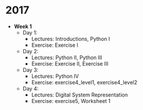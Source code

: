 # 2017

- **Week 1**
   - Day 1:
     - Lectures: Introductions, Python I
     - Exercise: Exercise I 
   - Day 2:
     - Lectures: Python II, Python III
     - Exercise: Exercise II, Exercise III 
   - Day 3:
     - Lectures: Python IV
     - Exercise: exercise4_level1, exercise4_level2
   - Day 4:
     - Lectures: Digital System Representation
     - Exercise: exercise5, Worksheet 1
